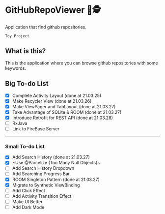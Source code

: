 # GitHubRepoViewer 📑🕵️
Application that find github repositories. ‍️ 

` Toy Project `

## What is this?
This is the application where you can browse github repositories with some keywords.

## Big To-do List 
- [X] Complete Activity Layout (done at 21.03.25)
- [X] Make Recycler View (done at 21.03.26)
- [X] Make ViewPager and TabLayout (done at 21.03.27)
- [X] Take Advantage of SQLite & ROOM (done at 21.03.27)
- [X] Introduce Retrofit for REST API (done at 21.03.28)
- [ ] RxJava
- [ ] Link to FireBase Server

----------------
### Small To-do List 
- [X] Add Search History (done at 21.03.27)
- [X] ~Use @Parcelize (Too Many Null Objects)~
- [ ] Add Search History Dropdown
- [ ] Add Searching Progress Bar
- [X] ROOM Singleton Pattern (done at 21.03.27)
- [X] Migrate to Synthetic  ViewBinding
- [ ] Add Click Effect
- [ ] Add Activity Transition Effect
- [ ] Make UI Better
- [ ] Add Dark Mode
